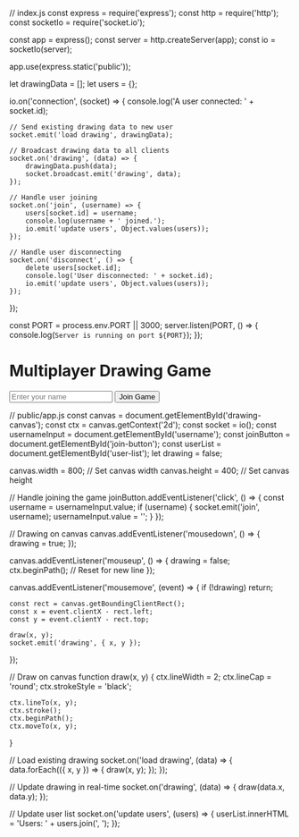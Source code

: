 // index.js
const express = require('express');
const http = require('http');
const socketIo = require('socket.io');

const app = express();
const server = http.createServer(app);
const io = socketIo(server);

app.use(express.static('public'));

let drawingData = [];
let users = {};

io.on('connection', (socket) => {
    console.log('A user connected: ' + socket.id);

    // Send existing drawing data to new user
    socket.emit('load drawing', drawingData);

    // Broadcast drawing data to all clients
    socket.on('drawing', (data) => {
        drawingData.push(data);
        socket.broadcast.emit('drawing', data);
    });

    // Handle user joining
    socket.on('join', (username) => {
        users[socket.id] = username;
        console.log(username + ' joined.');
        io.emit('update users', Object.values(users));
    });

    // Handle user disconnecting
    socket.on('disconnect', () => {
        delete users[socket.id];
        console.log('User disconnected: ' + socket.id);
        io.emit('update users', Object.values(users));
    });
});

const PORT = process.env.PORT || 3000;
server.listen(PORT, () => {
    console.log(`Server is running on port ${PORT}`);
});

<!-- public/index.html -->
<!DOCTYPE html>
<html lang="en">
<head>
    <meta charset="UTF-8">
    <meta name="viewport" content="width=device-width, initial-scale=1.0">
    <title>Multiplayer Drawing Game</title>
    <link rel="stylesheet" href="styles.css">
</head>
<body>
    <div class="container">
        <h1>Multiplayer Drawing Game</h1>
        <div id="canvas-container">
            <canvas id="drawing-canvas"></canvas>
        </div>
        <div>
            <input type="text" id="username" placeholder="Enter your name">
            <button id="join-button">Join Game</button>
        </div>
        <div id="user-list"></div>
    </div>
    <script src="/socket.io/socket.io.js"></script>
    <script src="app.js"></script>
</body>
</html>

// public/app.js
const canvas = document.getElementById('drawing-canvas');
const ctx = canvas.getContext('2d');
const socket = io();
const usernameInput = document.getElementById('username');
const joinButton = document.getElementById('join-button');
const userList = document.getElementById('user-list');
let drawing = false;

canvas.width = 800;  // Set canvas width
canvas.height = 400; // Set canvas height

// Handle joining the game
joinButton.addEventListener('click', () => {
    const username = usernameInput.value;
    if (username) {
        socket.emit('join', username);
        usernameInput.value = '';
    }
});

// Drawing on canvas
canvas.addEventListener('mousedown', () => {
    drawing = true;
});

canvas.addEventListener('mouseup', () => {
    drawing = false;
    ctx.beginPath(); // Reset for new line
});

canvas.addEventListener('mousemove', (event) => {
    if (!drawing) return;

    const rect = canvas.getBoundingClientRect();
    const x = event.clientX - rect.left;
    const y = event.clientY - rect.top;

    draw(x, y);
    socket.emit('drawing', { x, y });
});

// Draw on canvas
function draw(x, y) {
    ctx.lineWidth = 2;
    ctx.lineCap = 'round';
    ctx.strokeStyle = 'black';

    ctx.lineTo(x, y);
    ctx.stroke();
    ctx.beginPath();
    ctx.moveTo(x, y);
}

// Load existing drawing
socket.on('load drawing', (data) => {
    data.forEach(({ x, y }) => {
        draw(x, y);
    });
});

// Update drawing in real-time
socket.on('drawing', (data) => {
    draw(data.x, data.y);
});

// Update user list
socket.on('update users', (users) => {
    userList.innerHTML = 'Users: ' + users.join(', ');
});
